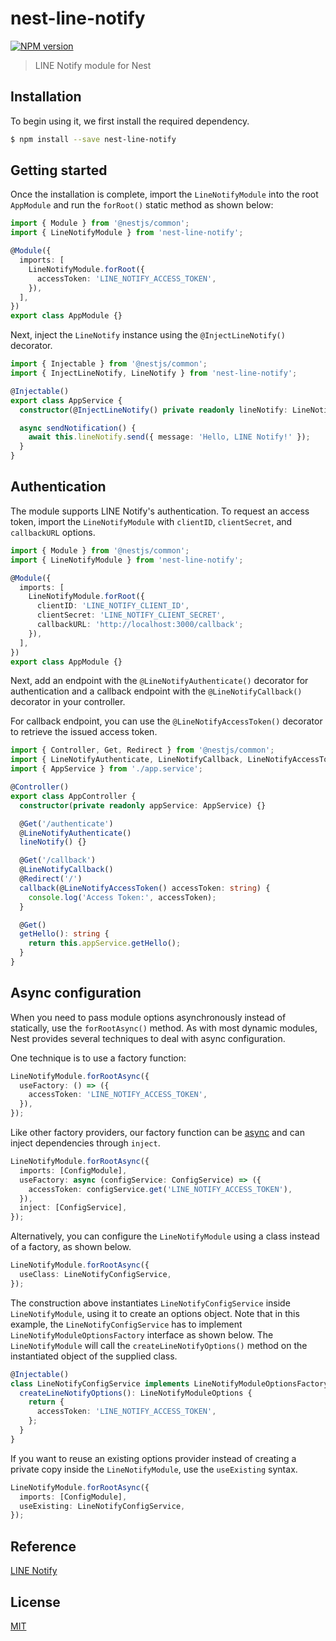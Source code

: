 # nest-line-notify

[![NPM version][npm-image]][npm-url]

> LINE Notify module for Nest

## Installation

To begin using it, we first install the required dependency.

```bash
$ npm install --save nest-line-notify
```

## Getting started

Once the installation is complete, import the `LineNotifyModule` into the root `AppModule` and run the `forRoot()` static method as shown below:

```typescript
import { Module } from '@nestjs/common';
import { LineNotifyModule } from 'nest-line-notify';

@Module({
  imports: [
    LineNotifyModule.forRoot({
      accessToken: 'LINE_NOTIFY_ACCESS_TOKEN',
    }),
  ],
})
export class AppModule {}
```

Next, inject the `LineNotify` instance using the `@InjectLineNotify()` decorator.

```typescript
import { Injectable } from '@nestjs/common';
import { InjectLineNotify, LineNotify } from 'nest-line-notify';

@Injectable()
export class AppService {
  constructor(@InjectLineNotify() private readonly lineNotify: LineNotify) {}

  async sendNotification() {
    await this.lineNotify.send({ message: 'Hello, LINE Notify!' });
  }
}
```

## Authentication

The module supports LINE Notify's authentication. To request an access token, import the `LineNotifyModule` with `clientID`, `clientSecret`, and `callbackURL` options.

```typescript
import { Module } from '@nestjs/common';
import { LineNotifyModule } from 'nest-line-notify';

@Module({
  imports: [
    LineNotifyModule.forRoot({
      clientID: 'LINE_NOTIFY_CLIENT_ID',
      clientSecret: 'LINE_NOTIFY_CLIENT_SECRET',
      callbackURL: 'http://localhost:3000/callback';
    }),
  ],
})
export class AppModule {}
```

Next, add an endpoint with the `@LineNotifyAuthenticate()` decorator for authentication and a callback endpoint with the `@LineNotifyCallback()` decorator in your controller.

For callback endpoint, you can use the `@LineNotifyAccessToken()` decorator to retrieve the issued access token.

```typescript
import { Controller, Get, Redirect } from '@nestjs/common';
import { LineNotifyAuthenticate, LineNotifyCallback, LineNotifyAccessToken } from 'nest-line-notify';
import { AppService } from './app.service';

@Controller()
export class AppController {
  constructor(private readonly appService: AppService) {}

  @Get('/authenticate')
  @LineNotifyAuthenticate()
  lineNotify() {}

  @Get('/callback')
  @LineNotifyCallback()
  @Redirect('/')
  callback(@LineNotifyAccessToken() accessToken: string) {
    console.log('Access Token:', accessToken);
  }

  @Get()
  getHello(): string {
    return this.appService.getHello();
  }
}
```

## Async configuration

When you need to pass module options asynchronously instead of statically, use the `forRootAsync()` method. As with most dynamic modules, Nest provides several techniques to deal with async configuration.

One technique is to use a factory function:

```typescript
LineNotifyModule.forRootAsync({
  useFactory: () => ({
    accessToken: 'LINE_NOTIFY_ACCESS_TOKEN',
  }),
});
```

Like other factory providers, our factory function can be [async](https://docs.nestjs.com/fundamentals/custom-providers#factory-providers-usefactory) and can inject dependencies through `inject`.

```typescript
LineNotifyModule.forRootAsync({
  imports: [ConfigModule],
  useFactory: async (configService: ConfigService) => ({
    accessToken: configService.get('LINE_NOTIFY_ACCESS_TOKEN'),
  }),
  inject: [ConfigService],
});
```

Alternatively, you can configure the `LineNotifyModule` using a class instead of a factory, as shown below.

```typescript
LineNotifyModule.forRootAsync({
  useClass: LineNotifyConfigService,
});
```

The construction above instantiates `LineNotifyConfigService` inside `LineNotifyModule`, using it to create an options object. Note that in this example, the `LineNotifyConfigService` has to implement `LineNotifyModuleOptionsFactory` interface as shown below. The `LineNotifyModule` will call the `createLineNotifyOptions()` method on the instantiated object of the supplied class.

```typescript
@Injectable()
class LineNotifyConfigService implements LineNotifyModuleOptionsFactory {
  createLineNotifyOptions(): LineNotifyModuleOptions {
    return {
      accessToken: 'LINE_NOTIFY_ACCESS_TOKEN',
    };
  }
}
```

If you want to reuse an existing options provider instead of creating a private copy inside the `LineNotifyModule`, use the `useExisting` syntax.

```typescript
LineNotifyModule.forRootAsync({
  imports: [ConfigModule],
  useExisting: LineNotifyConfigService,
});
```

## Reference

[LINE Notify](https://notify-bot.line.me)

## License

[MIT](LICENSE)

[npm-image]: https://img.shields.io/npm/v/nest-line-notify.svg
[npm-url]: https://npmjs.com/package/nest-line-notify
